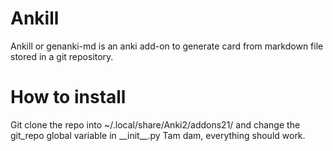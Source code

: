 # Ankill
Ankill or genanki-md is an anki add-on to generate card from markdown file stored in a git repository.

# How to install
Git clone the repo into ~/.local/share/Anki2/addons21/
and change the git_repo global variable in \_\_init\_\_.py
Tam dam, everything should work.
